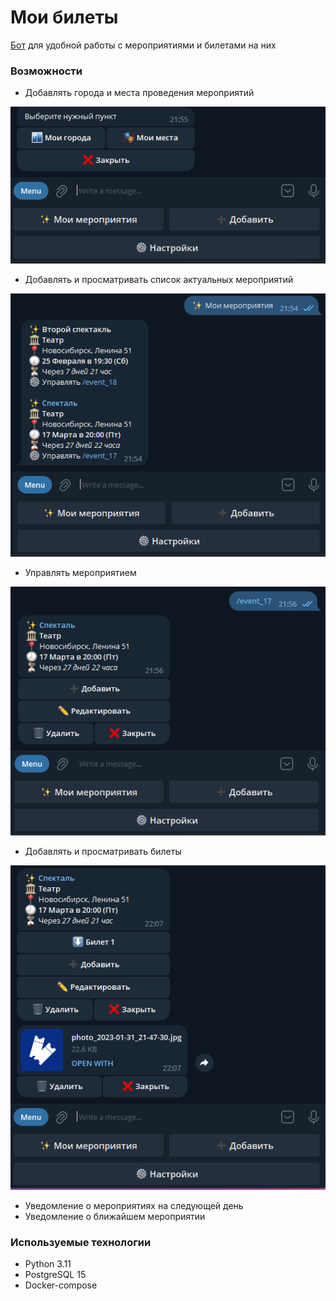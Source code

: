 # Мои билеты

[Бот](https://t.me/MyTicketsCloudBot) для удобной работы с мероприятиями и билетами на них

### Возможности

* Добавлять города и места проведения мероприятий

![Города](img/img_2.png)

* Добавлять и просматривать список актуальных мероприятий

![Мероприятия](img/img_1.png)

* Управлять мероприятием

![Мероприятия](img/img_3.png)

* Добавлять и просматривать билеты

![Билеты](img/img_4.png)

* Уведомление о мероприятиях на следующей день
* Уведомление о ближайшем мероприятии

### Используемые технологии

* Python 3.11
* PostgreSQL 15
* Docker-compose